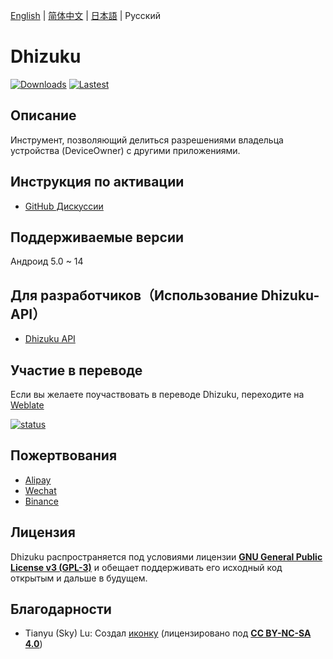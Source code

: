 [English](README.md) | [简体中文](README_zh_rCN.md) | [日本語](README_ja.md) | Русский

# Dhizuku

[![Downloads](https://img.shields.io/github/downloads/iamr0s/Dhizuku/total?label=Downloads)](https://github.com/iamr0s/Dhizuku/releases)
[![Lastest](https://img.shields.io/github/v/release/iamr0s/Dhizuku?label=Lastest)](https://github.com/iamr0s/Dhizuku/releases/latest)

## Описание

Инструмент, позволяющий делиться разрешениями владельца устройства (DeviceOwner) с другими приложениями.

## Инструкция по активации

- [GitHub Дискуссии](https://github.com/iamr0s/Dhizuku/discussions/19)

## Поддерживаемые версии

Андроид 5.0 ~ 14

## Для разработчиков（Использование Dhizuku-API）

- [Dhizuku API](https://github.com/iamr0s/Dhizuku-API.git)

## Участие в переводе

Если вы желаете поучаствовать в переводе Dhizuku, переходите на [Weblate](https://hosted.weblate.org/engage/dhizuku/)

[![status](https://hosted.weblate.org/widgets/dhizuku/-/multi-auto.svg)](https://hosted.weblate.org/engage/dhizuku/)

## Пожертвования

- [Alipay](https://qr.alipay.com/fkx18580lfpydiop04dze47)
- [Wechat](https://missuo.ru/file/fee5df1381671c996b127.png)
- [Binance](https://missuo.ru/file/28368c28d4ff28d59ed4b.jpg)

## Лицензия

Dhizuku распространяется под условиями лицензии [**GNU General Public License v3 (GPL-3)**](http://www.gnu.org/copyleft/gpl.html) и обещает поддерживать его исходный код открытым и дальше в будущем.

## Благодарности

- Tianyu (Sky) Lu: Создал [иконку](https://github.com/lutianyu2001/DhizukuIcon) (лицензировано под [**CC BY-NC-SA 4.0**](https://creativecommons.org/licenses/by-nc-sa/4.0/))

